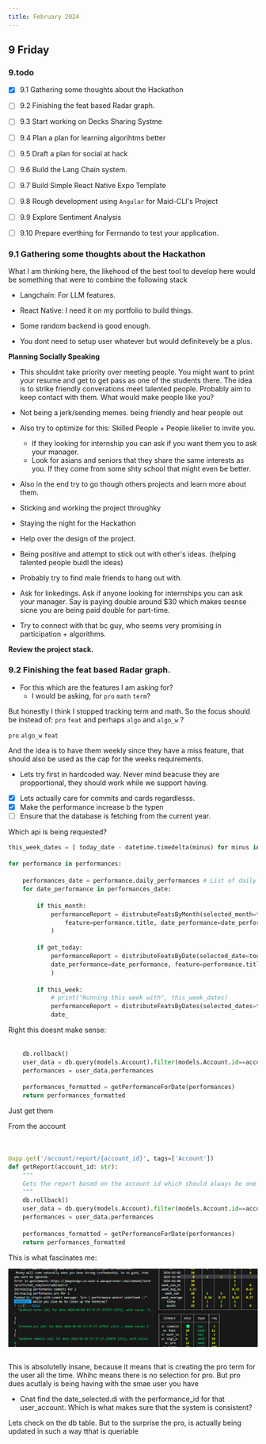```yaml
---
title: February 2024
---
```


## 9 Friday

### 9.todo 

- [x] 9.1 Gathering some thoughts about the Hackathon
- [ ] 9.2 Finishing the feat based Radar graph. 
- [ ] 9.3 Start working on Decks Sharing Systme
- [ ] 9.4 Plan a plan for learning algorihtms better
- [ ] 9.5 Draft a plan for social at hack
- [ ] 9.6 Build the Lang Chain system.
- [ ] 9.7 Build Simple React Native Expo Template
- [ ] 9.8 Rough development using `Angular` for Maid-CLI's Project 
- [ ] 9.9 Explore Sentiment Analysis
- [ ] 9.10 Prepare everthing for Ferrnando to test your application.




### 9.1 Gathering some thoughts about the Hackathon

What I am thinking here, the likehood of the best tool to develop here would be something that were to combine the following stack

- Langchain: For LLM features.
- React Native: I need it on my portfolio to build things.
- Some random backend is good enough.

- You dont need to setup user whatever but would definitevely be a plus.


**Planning Socially Speaking**

- This shouldnt take priority over meeting people. You might want to print your resume and get to get pass as one of the students there. The idea is to strike friendly converations meet talented people. Probably aim to keep contact with them.
What would make people like you?

- Not being a jerk/sending memes. being friendly and hear people out
- Also try to optimize for this: Skilled People + People likelier to invite you.
  - If they looking for internship you can ask if you want them you to ask your manager.
  - Look for asians and seniors that they share the same interests as you. If they come from some shty school that might even be better.
- Also in the end try to go though others projects and learn more about them. 
- Sticking and working the project throughky
- Staying the night for the Hackathon
- Help over the design of the project.
- Being positive and attempt to stick out with other's ideas. (helping talented people buidl the ideas)
- Probably try to find male friends to hang out with.
- Ask for linkedings. Ask if anyone looking for internships you can ask your manager. Say is paying double around $30 which makes sesnse sicne you are being paid double for part-time.
- Try to connect with that bc guy, who seems very promising in participation + algorithms.

**Review the project stack.**



### 9.2 Finishing the feat based Radar graph.


- For this which are the features I am asking for?
  - I would be asking, for `pro` `math` `term`?

But honestly I think I stopped tracking term and math. So the focus should be instead of: `pro` `feat` and perhaps `algo` and `algo_w` ?

`pro` `algo_w` `feat`


And the idea is to have them weekly since they have a miss feature, that should also be used as the cap for the weeks requirements.

- Lets try first in hardcoded way. Never mind beacuse they are propportional, they should work while we support having. 
- [x] Lets actually care for commits and cards regardlesss.
- [x] Make the performance increase b the typen
- [ ] Ensure that the database is fetching from the current year.

Which api is being requested?

```py
this_week_dates = [ today_date - datetime.timedelta(minus) for minus in range(1, 7)]

for performance in performances:
    
    performances_date = performance.daily_performances # List of daily performances
    for date_performance in performances_date:

        if this_month:
            performanceReport = distrubuteFeatsByMonth(selected_month=today_month, 
                feature=performance.title, date_performance=date_performance, performanceReport=performanceReport
            )

        if get_today:
            performanceReport = distributeFeatsByDate(selected_date=today_date, 
            date_performance=date_performance, feature=performance.title,  performanceReport=performanceReport 
            )

        if this_week:
            # print("Running this week with", this_week_dates)
            performanceReport = distributeFeatsByDates(selected_dates=this_week_dates, 
            date_
```

Right this doesnt make sense:

```py

    db.rollback()
    user_data = db.query(models.Account).filter(models.Account.id==account_id).first()
    performances = user_data.performances

    performances_formatted = getPerformanceForDate(performances)
    return performances_formatted
```

Just get them 


From the account

```py


@app.get('/account/report/{account_id}', tags=['Account'])
def getReport(account_id: str):
    """
    Gets the report based on the account id which should always be one to be honest.
    """
    db.rollback()
    user_data = db.query(models.Account).filter(models.Account.id==account_id).first()
    performances = user_data.performances

    performances_formatted = getPerformanceForDate(performances)
    return performances_formatted


```



This is what fascinates me:


![](./../.vuepress/public/img/2024-02-09-12-41-42.png)


```py

```

This is absolutelly insane, because it means that is creating the pro term for the user all the time. Whihc means there is no selection for pro. But pro dues acutlaly is being having with the smae user you have 

- Cnat find the date_selected.di with the performance_id for that user_account. Which is what makes sure that the system is consistent?

Lets check on the db table. But to the surprise the pro, is actually being updated in such a way tthat is queriable










